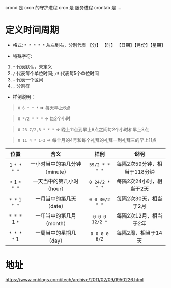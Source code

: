 crond 是 cron 的守护进程
cron 是 服务进程
crontab 是 ...

# 定义时间周期

- 格式: `* * * * *` 从左到右，分别代表 【分】 【时】 【日期】【月份】【星期】

- 特殊字符:
1. `*` 代表默认，未定义
2. `/` 代表每个单位时间; `/5` 代表每5个单位时间
3. `-` 代表一个区间
4. `,` 分割符

- 样例说明：
> `0 6 * * *` => 每天早上6点 

> `0 */2 * * *` => 每2个小时

> `0 23-7/2,8 * * *` => 晚上11点到早上8点之间每2个小时和早上8点

> `0 11 4 * 1-3` => 每个月的4号和每个礼拜的礼拜一到礼拜三的早上11点

|位置|含义|样例|说明|
|:-----:|:----:|:-----:|:-----:|
| 1 `* * * *` |一小时当中的第几分钟（minute）|`59/2 * * * *`|每隔2次59分钟，相当于118分钟|
| `*` 1 `* * *` |一天当中的第几小时（hour）|`0 24/2 * * *`|每隔2次24小时，相当于2天|
| `* *` 1 `* *` |一月当中的第几天（date）|`0 0 30/2 * *`|每隔2次30天，相当于2月|
| `* * *` 1 `*` |一年当中的第几月（month）|`0 0 0 12/2 *`|每隔2次12月，相当于2年|
| `* * * *` 1 |一周当中的星期几（day）|`0 0 0 0 6/2`|每隔2周，相当于14天|
# 地址

https://www.cnblogs.com/itech/archive/2011/02/09/1950226.html
